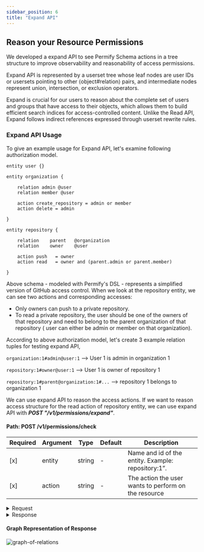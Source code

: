 ```yaml
---
sidebar_position: 6
title: "Expand API"
---
```


## Reason your Resource Permissions

We developed a expand API to see Permify Schema actions in a tree structure to improve observability and reasonability of access permissions.

Expand API is represented by a userset tree whose leaf nodes are user IDs or usersets pointing to other ⟨object#relation⟩ pairs, and intermediate nodes represent union, intersection, or exclusion operators.

Expand is crucial for our users to reason about the complete set of users and groups that have access to their objects, which allows them to build efficient search indices for access-controlled content. Unlike the Read API, Expand follows indirect references expressed through userset rewrite rules.

### Expand API Usage

To give an example usage for Expand API, let's examine following authorization model.

```perm
entity user {} 

entity organization {

    relation admin @user    
    relation member @user    

    action create_repository = admin or member
    action delete = admin

} 

entity repository {

    relation    parent   @organization 
    relation    owner    @user           

    action push   = owner
    action read   = owner and (parent.admin or parent.member)

} 
```

Above schema - modeled with Permify's DSL - represents a simplified version of GitHub access control. When we look at the repository entity, we can see two actions and corresponding accesses:

 - Only owners can push to a private repository.
 - To read a private repository, the user should be one of the owners of that repository and need to belong to the parent organization of that repository ( user can either be admin or member on that organization).

According to above authorization model, let's create 3 example relation tuples for testing expand API,

`organization:1#admin@user:1`  --> User 1 is admin in organization 1‍

`repository:1#owner@user:1`  --> User 1 is owner of repository 1  

`repository:1#parent@organization:1#...`  --> repository 1 belongs to organization 1

We can use expand API to reason the access actions. If we want to reason access structure for the read action of repository entity, we can use expand API with ***POST "/v1/permissions/expand"***. 

#### **Path:** POST /v1/permissions/check

| Required | Argument | Type | Default | Description |
|----------|----------|---------|---------|-------------------------------------------------------------------------------------------|
| [x]   | entity | string | - | Name and id of the entity. Example: repository:1”.
| [x]   | action | string | - | The action the user wants to perform on the resource |

<details><summary>Request</summary>
<p>

```json
{
    "entity": {
        "type": "repository",
        "id": "1"
    },
    "action": "read"
}
```

</p>
</details>

<details><summary>Response</summary>
<p>

```json
{
    "tree": { 
        "kind": "expand",
        "operation": "root",
        "children": [
            {
                "kind": "expand",
                "operation": "intersection",
                "children": [
                    {
                        "kind": "branch",
                        "target": {
                            "entity": {
                                "type": "repository",
                                "id": "1"
                            },
                            "relation": "owner"
                        },
                        "children": [
                            {
                                "kind": "leaf",
                                "subject": {
                                    "type": "user",
                                    "id": "1"
                                }
                            }
                        ]
                    },
                    {
                        "kind": "expand",
                        "operation": "union",
                        "children": [
                            {
                                "kind": "branch",
                                "target": {
                                    "entity": {
                                        "type": "repository",
                                        "id": "1"
                                    },
                                    "relation": "parent.admin"
                                },
                                "children": [
                                    {
                                        "kind": "expand",
                                        "operation": "union",
                                        "children": [
                                            {
                                                "kind": "branch",
                                                "target": {
                                                    "entity": {
                                                        "type": "organization",
                                                        "id": "1"
                                                    },
                                                    "relation": "admin"
                                                },
                                                "children": [
                                                    {
                                                        "kind": "leaf",
                                                        "subject": {
                                                            "type": "user",
                                                            "id": "1"
                                                        }
                                                    }
                                                ]
                                            }
                                        ]
                                    }
                                ]
                            },
                            {
                                "kind": "branch",
                                "target": {
                                    "entity": {
                                        "type": "repository",
                                        "id": "1"
                                    },
                                    "relation": "parent.member"
                                },
                                "children": [
                                    {
                                        "kind": "expand",
                                        "operation": "union",
                                        "children": [
                                            {
                                                "kind": "branch",
                                                "target": {
                                                    "entity": {
                                                        "type": "organization",
                                                        "id": "1"
                                                    },
                                                    "relation": "member"
                                                },
                                                "children": []
                                            }
                                        ]
                                    }
                                ]
                            }
                        ]
                    }
                ]
            }
        ]
    }
}
```

</p>
</details>

#### **Graph Representation of Response**

![graph-of-relations](https://user-images.githubusercontent.com/34595361/186653899-7090feb5-8ef4-4a8c-991f-ed9475a5e1f7.png)



